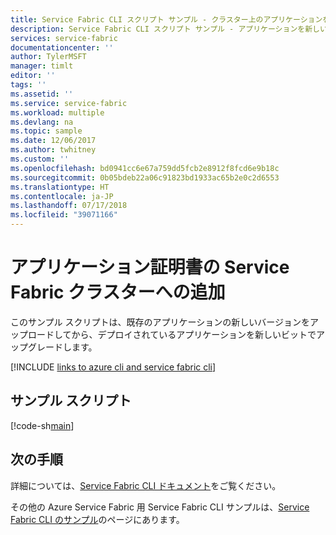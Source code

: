 ```yaml
---
title: Service Fabric CLI スクリプト サンプル - クラスター上のアプリケーションを更新する
description: Service Fabric CLI スクリプト サンプル - アプリケーションを新しいバージョンで更新する この例では、デプロイされているアプリケーションも新しいビットでアップグレードされます。
services: service-fabric
documentationcenter: ''
author: TylerMSFT
manager: timlt
editor: ''
tags: ''
ms.assetid: ''
ms.service: service-fabric
ms.workload: multiple
ms.devlang: na
ms.topic: sample
ms.date: 12/06/2017
ms.author: twhitney
ms.custom: ''
ms.openlocfilehash: bd0941cc6e67a759dd5fcb2e8912f8fcd6e9b18c
ms.sourcegitcommit: 0b05bdeb22a06c91823bd1933ac65b2e0c2d6553
ms.translationtype: HT
ms.contentlocale: ja-JP
ms.lasthandoff: 07/17/2018
ms.locfileid: "39071166"
---
```

# <a name="add-an-application-certificate-to-a-service-fabric-cluster"></a>アプリケーション証明書の Service Fabric クラスターへの追加

このサンプル スクリプトは、既存のアプリケーションの新しいバージョンをアップロードしてから、デプロイされているアプリケーションを新しいビットでアップグレードします。

[!INCLUDE [links to azure cli and service fabric cli](../../../includes/service-fabric-sfctl.md)]

## <a name="sample-script"></a>サンプル スクリプト

[!code-sh[main](../../../cli_scripts/service-fabric/upgrade-application/upgrade-application.sh "Upload and update an application on a Service Fabric cluster")]

## <a name="next-steps"></a>次の手順

詳細については、[Service Fabric CLI ドキュメント](../service-fabric-cli.md)をご覧ください。

その他の Azure Service Fabric 用 Service Fabric CLI サンプルは、[Service Fabric CLI のサンプル](../samples-cli.md)のページにあります。
